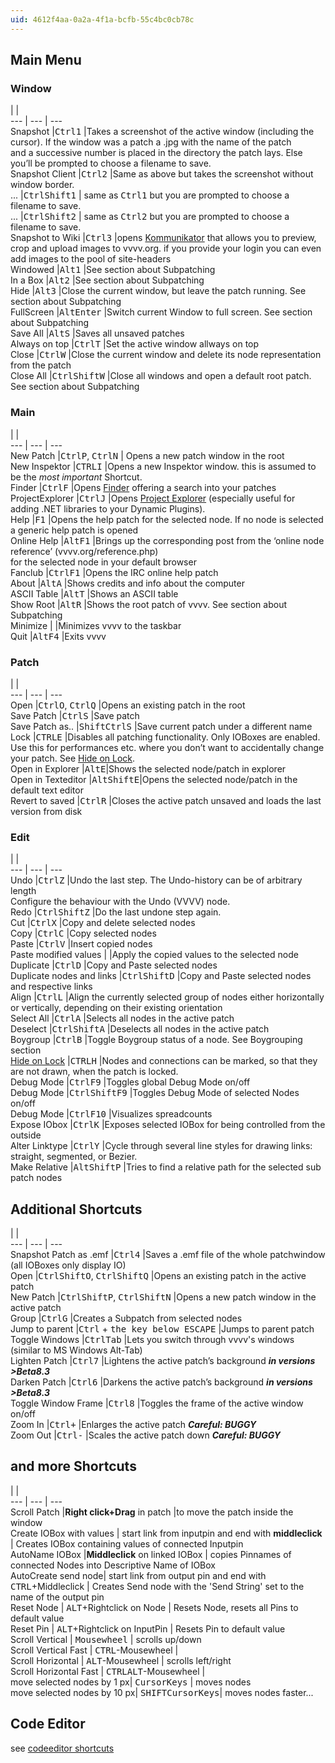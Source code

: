 ```yaml
---
uid: 4612f4aa-0a2a-4f1a-bcfb-55c4bc0cb78c
---
```


## Main Menu
### Window
   |   |   
--- | --- | ---  
Snapshot    |<span class="keyseq"><kbd>Ctrl</kbd><kbd>1</kbd></span> 	|Takes a screenshot of the active window (including the cursor). If the window was a patch a .jpg with the name of the patch<br> and a successive number is placed in the directory the patch lays. Else you’ll be prompted to choose a filename to save.  
Snapshot Client 	|<span class="keyseq"><kbd>Ctrl</kbd><kbd>2</kbd></span> 	|Same as above but takes the screenshot without window border.  
...   |<span class="keyseq"><kbd>Ctrl</kbd><kbd>Shift</kbd><kbd>1</kbd></span> | same as <span class="keyseq"><kbd>Ctrl</kbd><kbd>1</kbd></span> but you are prompted to choose a filename to save.  
...   |<span class="keyseq"><kbd>Ctrl</kbd><kbd>Shift</kbd><kbd>2</kbd></span> | same as <span class="keyseq"><kbd>Ctrl</kbd><kbd>2</kbd></span> but you are prompted to choose a filename to save.  
Snapshot to Wiki        |<span class="keyseq"><kbd>Ctrl</kbd><kbd>3</kbd></span>  |opens [Kommunikator](xref:1765bb2b-f698-405a-b207-a995995fb52b) that allows you to preview, crop and upload images to vvvv.org. if you provide your login you can even add images to the pool of site-headers  
Windowed		|<span class="keyseq"><kbd>Alt</kbd><kbd>1</kbd></span> 	|See section about Subpatching  
In a Box |<span class="keyseq"><kbd>Alt</kbd><kbd>2</kbd></span> 	|See section about Subpatching  
Hide 	|<span class="keyseq"><kbd>Alt</kbd><kbd>3</kbd></span> 	|Close the current window, but leave the patch running. See section about Subpatching  
FullScreen 	|<span class="keyseq"><kbd>Alt</kbd><kbd>Enter</kbd></span> 	|Switch current Window to full screen. See section about Subpatching  
Save All 	|<span class="keyseq"><kbd>Alt</kbd><kbd>S</kbd></span> 	|Saves all unsaved patches  
Always on top       |<span class="keyseq"><kbd>Ctrl</kbd><kbd>T</kbd></span>  |Set the active window allways on top  
Close 	|<span class="keyseq"><kbd>Ctrl</kbd><kbd>W</kbd></span> 	|Close the current window and delete its node representation from the patch  
Close All 	|<span class="keyseq"><kbd>Ctrl</kbd><kbd>Shift</kbd><kbd>W</kbd></span> 	|Close all windows and open a default root patch. See section about Subpatching  


### Main
   |   |   
--- | --- | ---  
New Patch |<span class="keyseq"><kbd>Ctrl</kbd><kbd>P</kbd></span>, <span class="keyseq"><kbd>Ctrl</kbd><kbd>N</kbd></span> | Opens a new patch window in the root  
New Inspektor 	|<span class="keyseq"><kbd>CTRL</kbd><kbd>I</kbd></span> 	|Opens a new Inspektor window. this is assumed to be the *most important* Shortcut.  
Finder |<span class="keyseq"><kbd>Ctrl</kbd><kbd>F</kbd></span> 	|Opens [Finder](xref:869d5933-4693-4b32-a7f3-5b7cfcc3a07f) offering a search into your patches  
ProjectExplorer    |<span class="keyseq"><kbd>Ctrl</kbd><kbd>J</kbd></span> 	|Opens [Project Explorer](xref:721e9e4b-dec5-4786-878e-3efc4f09c5e7) (especially useful for adding .NET libraries to your Dynamic Plugins).  
Help 	|<span class="keyseq"><kbd>F1</kbd></span> 	|Opens the help patch for the selected node. If no node is selected a generic help patch is opened  
Online Help 	|<span class="keyseq"><kbd>Alt</kbd><kbd>F1</kbd></span> |Brings up the corresponding post from the ‘online node reference’ (vvvv.org/reference.php) <br>for the selected node in your default browser  
Fanclub 	|<span class="keyseq"><kbd>Ctrl</kbd><kbd>F1</kbd></span> 	|Opens the IRC online help patch  
About 		|<span class="keyseq"><kbd>Alt</kbd><kbd>A</kbd></span> |Shows credits and info about the computer  
ASCII Table |<span class="keyseq"><kbd>Alt</kbd><kbd>T</kbd></span> |Shows an ASCII table  
Show Root 	|<span class="keyseq"><kbd>Alt</kbd><kbd>R</kbd></span> 	|Shows the root patch of vvvv. See section about Subpatching  
Minimize 	|	|Minimizes vvvv to the taskbar  
Quit 	|<span class="keyseq"><kbd>Alt</kbd><kbd>F4</kbd></span> 	|Exits vvvv  


### Patch
   |   |   
--- | --- | ---  
Open 	|<span class="keyseq"><kbd>Ctrl</kbd><kbd>O</kbd></span>, <span class="keyseq"><kbd>Ctrl</kbd><kbd>Q</kbd></span> 	|Opens an existing patch in the root  
Save Patch 	|<span class="keyseq"><kbd>Ctrl</kbd><kbd>S</kbd></span> 	|Save patch  
Save Patch as.. 	|<span class="keyseq"><kbd>Shift</kbd><kbd>Ctrl</kbd><kbd>S</kbd></span> 	|Save current patch under a different name  
Lock 	|<span class="keyseq"><kbd>CTRL</kbd><kbd>E</kbd></span> 	|Disables all patching functionality. Only IOBoxes are enabled. Use this for performances etc. where you don’t want to accidentally change your patch. See [Hide on Lock](xref:10b82e0c-720a-48e1-91e4-d8c65d2c3be1#hiding-vs-closing-a-patch).  
Open in Explorer |<span class="keyseq"><kbd>Alt</kbd><kbd>E</kbd></span>|Shows the selected node/patch in explorer  
Open in Texteditor |<span class="keyseq"><kbd>Alt</kbd><kbd>Shift</kbd><kbd>E</kbd></span>|Opens the selected node/patch in the default text editor  
Revert to saved 	|<span class="keyseq"><kbd>Ctrl</kbd><kbd>R</kbd></span> 	|Closes the active patch unsaved and loads the last version from disk  


### Edit
   |   |   
--- | --- | ---  
Undo 	|<span class="keyseq"><kbd>Ctrl</kbd><kbd>Z</kbd></span> 	|Undo the last step. The Undo-history can be of arbitrary length  <br>Configure the behaviour with the <span class="node">Undo (VVVV)</span> node.  
Redo 	|<span class="keyseq"><kbd>Ctrl</kbd><kbd>Shift</kbd><kbd>Z</kbd></span> 	|Do the last undone step again.  
Cut 	|<span class="keyseq"><kbd>Ctrl</kbd><kbd>X</kbd></span> 	|Copy and delete selected nodes  
Copy 	|<span class="keyseq"><kbd>Ctrl</kbd><kbd>C</kbd></span> 	|Copy selected nodes  
Paste 	|<span class="keyseq"><kbd>Ctrl</kbd><kbd>V</kbd></span> 	|Insert copied nodes  
Paste modified values 	| 	|Apply the copied values to the selected node  
Duplicate 	|<span class="keyseq"><kbd>Ctrl</kbd><kbd>D</kbd></span> 	|Copy and Paste selected nodes  
Duplicate nodes and links 	|<span class="keyseq"><kbd>Ctrl</kbd><kbd>Shift</kbd><kbd>D</kbd></span> 	|Copy and Paste selected nodes and respective links  
Align 	|<span class="keyseq"><kbd>Ctrl</kbd><kbd>L</kbd></span> 	|Align the currently selected group of nodes either horizontally or vertically, depending on their existing orientation  
Select All 	|<span class="keyseq"><kbd>Ctrl</kbd><kbd>A</kbd></span> 	|Selects all nodes in the active patch  
Deselect 	|<span class="keyseq"><kbd>Ctrl</kbd><kbd>Shift</kbd><kbd>A</kbd></span> 	|Deselects all nodes in the active patch  
Boygroup 	|<span class="keyseq"><kbd>Ctrl</kbd><kbd>B</kbd></span> 	|Toggle Boygroup status of a node. See Boygrouping section  
[Hide on Lock](xref:10b82e0c-720a-48e1-91e4-d8c65d2c3be1#hiding-vs-closing-a-patch) 	|<span class="keyseq"><kbd>CTRL</kbd><kbd>H</kbd></span> 	|Nodes and connections can be marked, so that they are not drawn, when the patch is locked.  
Debug Mode 	|<span class="keyseq"><kbd>Ctrl</kbd><kbd>F9</kbd></span> 	|Toggles global Debug Mode on/off  
Debug Mode 	|<span class="keyseq"><kbd>Ctrl</kbd><kbd>Shift</kbd><kbd>F9</kbd></span> 	|Toggles Debug Mode of selected Nodes on/off  
Debug Mode 	|<span class="keyseq"><kbd>Ctrl</kbd><kbd>F10</kbd></span> 	|Visualizes spreadcounts  
Expose IObox 	|<span class="keyseq"><kbd>Ctrl</kbd><kbd>K</kbd></span> 	|Exposes selected IOBox for being controlled from the outside  
Alter Linktype 	|<span class="keyseq"><kbd>Ctrl</kbd><kbd>Y</kbd></span> 	|Cycle through several line styles for drawing links: straight, segmented, or Bezier.  
Make Relative 	|<span class="keyseq"><kbd>Alt</kbd><kbd>Shift</kbd><kbd>P</kbd></span> 	|Tries to find a relative path for the selected sub patch nodes  


## Additional Shortcuts
   |   |   
--- | --- | ---  
Snapshot Patch as .emf  |<span class="keyseq"><kbd>Ctrl</kbd><kbd>4</kbd></span> 	|Saves a .emf file of the whole patchwindow (all IOBoxes only display IO)  
Open 	|<span class="keyseq"><kbd>Ctrl</kbd><kbd>Shift</kbd><kbd>O</kbd></span>, <span class="keyseq"><kbd>Ctrl</kbd><kbd>Shift</kbd><kbd>Q</kbd></span> 	|Opens an existing patch in the active patch  
New Patch 	|<span class="keyseq"><kbd>Ctrl</kbd><kbd>Shift</kbd><kbd>P</kbd></span>, <span class="keyseq"><kbd>Ctrl</kbd><kbd>Shift</kbd><kbd>N</kbd></span> 	|Opens a new patch window in the active patch  
Group 	|<span class="keyseq"><kbd>Ctrl</kbd><kbd>G</kbd></span> 	|Creates a Subpatch from selected nodes   
Jump to parent  |<span class="keyseq"><kbd>Ctrl</kbd> + <kbd>the key below ESCAPE</kbd></span>	|Jumps to parent patch  
Toggle Windows 	|<span class="keyseq"><kbd>Ctrl</kbd><kbd>Tab</kbd></span> 	|Lets you switch through vvvv's windows (similar to MS Windows Alt-Tab)  
Lighten Patch 	|<span class="keyseq"><kbd>Ctrl</kbd><kbd>7</kbd></span> 	|Lightens the active patch’s background ***in versions >Beta8.3***  
Darken Patch 	|<span class="keyseq"><kbd>Ctrl</kbd><kbd>6</kbd></span> 	|Darkens the active patch’s background ***in versions >Beta8.3***  
Toggle Window Frame	|<span class="keyseq"><kbd>Ctrl</kbd><kbd>8</kbd></span> 	|Toggles the frame of the active window on/off  
Zoom In  	|<span class="keyseq"><kbd>Ctrl</kbd></span><span class="keyseq"><kbd>+</kbd></span> 	|Enlarges the active patch ***Careful: BUGGY***  
Zoom Out 	|<span class="keyseq"><kbd>Ctrl</kbd></span><span class="keyseq"><kbd>-</kbd></span> 	|Scales the active patch down ***Careful: BUGGY***  

## and more Shortcuts
   |   |   
--- | --- | ---  
Scroll Patch 	|**Right click+Drag** in patch |to move the patch inside the window  
Create IOBox with values | start link from inputpin and end with **middleclick** | Creates IOBox containing values of connected Inputpin  
AutoName IOBox |**Middleclick** on linked IOBox | copies Pinnames of connected Nodes into Descriptive Name of IOBox  
AutoCreate send node| start link from output pin and end with <span class="keyseq"><kbd>CTRL</kbd></span>+Middleclick | Creates Send node with the 'Send String' set to the name of the output pin  
Reset Node    | <span class="keyseq"><kbd>ALT</kbd></span>+Rightclick on Node 	| Resets Node, resets all Pins to default value  
Reset Pin    | <span class="keyseq"><kbd>ALT</kbd></span>+Rightclick on InputPin | Resets Pin to default value  
Scroll Vertical    | <span class="keyseq"><kbd>Mousewheel</kbd></span> 	| scrolls up/down  
Scroll Vertical Fast   | <span class="keyseq"><kbd>CTRL</kbd></span>-Mousewheel 	|    
Scroll Horizontal    | <span class="keyseq"><kbd>ALT</kbd></span>-Mousewheel 	| scrolls left/right  
Scroll Horizontal Fast   | <span class="keyseq"><kbd>CTRL</kbd><kbd>ALT</kbd></span>-Mousewheel 	|    
move selected nodes by 1 px| <span class="keyseq"><kbd>CursorKeys</kbd></span> | moves nodes  
move selected nodes by 10 px| <span class="keyseq"><kbd>SHIFT</kbd><kbd>CursorKeys</kbd></span>| moves nodes faster...


## Code Editor
see [codeeditor shortcuts](xref:117e3ffc-1547-4470-8c49-f966d99bc031)  